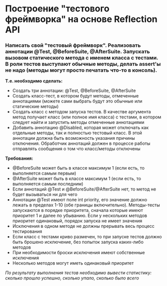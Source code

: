 # Построение "тестового фреймворка" на основе Reflection API

### Написать свой "тестовый фреймворк". Реализовать аннотации @Test, @BeforeSuite, @AfterSuite. Запускать вызовом статического метода с именем класса с тестами. В роли тестов выступают обычные методы, делать assert'ы не надо (методы могут просто печатать что-то в консоль).

__Т.е. необходимо сделать:__

+ Создать три аннотации: @Test, @BeforeSuite, @AfterSuite
+ Создать класс-тест, в котором будут методы, отмеченные аннотациями (можете сами выбрать будут это обычные или статические методы)
+ Создать класс с методом запуска тестов. В качестве аргумента метод получает класс (или полное имя класса) с тестами, в котором следует найти и запустить методы отмеченные аннотациями
+ Добавить аннотацию @Disabled, которая может отключать как отдельные методы, так и полностью тестовый класс. В этой аннотации должна быть возможность указания причины отключения.
  Обработчик аннотаций должен в процессе работы отправлять сообщения о том что класс/методы отключены

__Требования:__

+ @BeforeSuite может быть в классе максимум 1 (если есть, то выполняется самым первым)
+ @AfterSuite может быть в классе максимум 1 (если есть, то выполняется самым последним)
+ Если аннотаций @Test и @BeforeSuite/@AfterSuite нет, то метод не будет вызываться ни для чего
+ Аннотации @Test имеют поле int priority, его значение должно лежать в пределах 1-10 (обе границы включительно).
  Методы-тесты запускаются в порядке приоритета, сначала которые имеют приоритет 1 и далее по убыванию. Если у нескольких методов приоритет одинаковый, порядок запуска не имеет значения
+ Исключения в одном методе не должны прерывать весь процесс тестирования
+ Если класс с тестами криво размечен, то при запуске тестов должно быть брошено исключение, без попыток запуска каких-либо методов
+ При необходимости броски исключения имеют собственные исключения
+ Несколько методов могут иметь одинаковый приоритет

*По результату выполнения тестов необходимо вывести статистику: сколько прошло успешно, сколько упало, сколько было всего*
